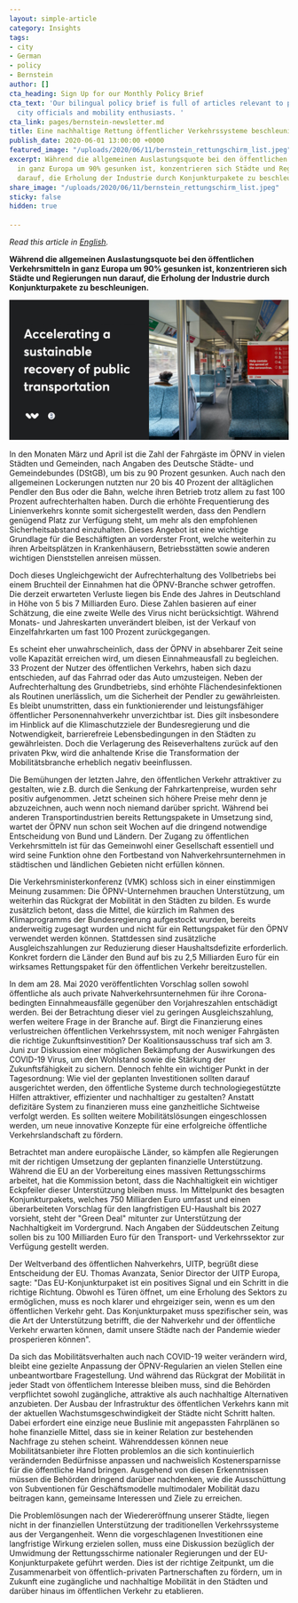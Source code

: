 ```yaml
---
layout: simple-article
category: Insights
tags:
- city
- German
- policy
- Bernstein
author: []
cta_heading: Sign Up for our Monthly Policy Brief
cta_text: 'Our bilingual policy brief is full of articles relevant to policymakers,
  city officials and mobility enthusiasts. '
cta_link: pages/bernstein-newsletter.md
title: Eine nachhaltige Rettung öffentlicher Verkehrssysteme beschleunigen
publish_date: 2020-06-01 13:00:00 +0000
featured_image: "/uploads/2020/06/11/bernstein_rettungschirm_list.jpeg"
excerpt: Während die allgemeinen Auslastungsquote bei den öffentlichen Verkehrsmitteln
  in ganz Europa um 90% gesunken ist, konzentrieren sich Städte und Regierungen nun
  darauf, die Erholung der Industrie durch Konjunkturpakete zu beschleunigen.
share_image: "/uploads/2020/06/11/bernstein_rettungschirm_list.jpeg"
sticky: false
hidden: true

---
```

_Read this article in_ [_English_](https://www.wundermobility.com/blog/eine-nachhaltige-rettung-offentlicher-verkehrssysteme-beschleunigen)_._

**Während die allgemeinen Auslastungsquote bei den öffentlichen Verkehrsmitteln in ganz Europa um 90% gesunken ist, konzentrieren sich Städte und Regierungen nun darauf, die Erholung der Industrie durch Konjunkturpakete zu beschleunigen.**

![](/uploads/2020/06/11/bernstein_rettungschirm_body.jpg)

In den Monaten März und April ist die Zahl der Fahrgäste im ÖPNV in vielen Städten und Gemeinden, nach Angaben des Deutsche Städte- und Gemeindebundes (DStGB), um bis zu 90 Prozent gesunken. Auch nach den allgemeinen Lockerungen nutzten nur 20 bis 40 Prozent der alltäglichen Pendler den Bus oder die Bahn, welche ihren Betrieb trotz allem zu fast 100 Prozent aufrechterhalten haben. Durch die erhöhte Frequentierung des Linienverkehrs konnte somit sichergestellt werden, dass den Pendlern genügend Platz zur Verfügung steht, um mehr als den empfohlenen Sicherheitsabstand einzuhalten. Dieses Angebot ist eine wichtige Grundlage für die Beschäftigten an vorderster Front, welche weiterhin zu ihren Arbeitsplätzen in Krankenhäusern, Betriebsstätten sowie anderen wichtigen Dienststellen anreisen müssen.

Doch dieses Ungleichgewicht der Aufrechterhaltung des Vollbetriebs bei einem Bruchteil der Einnahmen hat die ÖPNV-Branche schwer getroffen. Die derzeit erwarteten Verluste liegen bis Ende des Jahres in Deutschland in Höhe von 5 bis 7 Milliarden Euro. Diese Zahlen basieren auf einer Schätzung, die eine zweite Welle des Virus nicht berücksichtigt. Während Monats- und Jahreskarten unverändert bleiben, ist der Verkauf von Einzelfahrkarten um fast 100 Prozent zurückgegangen.

Es scheint eher unwahrscheinlich, dass der ÖPNV in absehbarer Zeit seine volle Kapazität erreichen wird, um diesen Einnahmeausfall zu begleichen. 33 Prozent der Nutzer des öffentlichen Verkehrs, haben sich dazu entschieden, auf das Fahrrad oder das Auto umzusteigen. Neben der Aufrechterhaltung des Grundbetriebs, sind erhöhte Flächendesinfektionen als Routinen unerlässlich, um die Sicherheit der Pendler zu gewährleisten. Es bleibt unumstritten, dass ein funktionierender und leistungsfähiger öffentlicher Personennahverkehr unverzichtbar ist. Dies gilt insbesondere im Hinblick auf die Klimaschutzziele der Bundesregierung und die Notwendigkeit, barrierefreie Lebensbedingungen in den Städten zu gewährleisten. Doch die Verlagerung des Reiseverhaltens zurück auf den privaten Pkw, wird die anhaltende Krise die Transformation der Mobilitätsbranche erheblich negativ beeinflussen.

Die Bemühungen der letzten Jahre, den öffentlichen Verkehr attraktiver zu gestalten, wie z.B. durch die Senkung der Fahrkartenpreise, wurden sehr positiv aufgenommen. Jetzt scheinen sich höhere Preise mehr denn je abzuzeichnen, auch wenn noch niemand darüber spricht. Während bei anderen Transportindustrien bereits Rettungspakete in Umsetzung sind, wartet der ÖPNV nun schon seit Wochen auf die dringend notwendige Entscheidung von Bund und Ländern. Der Zugang zu öffentlichen Verkehrsmitteln ist für das Gemeinwohl einer Gesellschaft essentiell und wird seine Funktion ohne den Fortbestand von Nahverkehrsunternehmen in städtischen und ländlichen Gebieten nicht erfüllen können.

Die Verkehrsministerkonferenz (VMK) schloss sich in einer einstimmigen Meinung zusammen: Die ÖPNV-Unternehmen brauchen Unterstützung, um weiterhin das Rückgrat der Mobilität in den Städten zu bilden. Es wurde zusätzlich betont, dass die Mittel, die kürzlich im Rahmen des Klimaprogramms der Bundesregierung aufgestockt wurden, bereits anderweitig zugesagt wurden und nicht für ein Rettungspaket für den ÖPNV verwendet werden können. Stattdessen sind zusätzliche Ausgleichszahlungen zur Reduzierung dieser Haushaltsdefizite erforderlich. Konkret fordern die Länder den Bund auf bis zu 2,5 Milliarden Euro für ein wirksames Rettungspaket für den öffentlichen Verkehr bereitzustellen.

In dem am 28. Mai 2020 veröffentlichten Vorschlag sollen sowohl öffentliche als auch private Nahverkehrsunternehmen für ihre Corona-bedingten Einnahmeausfälle gegenüber den Vorjahreszahlen entschädigt werden. Bei der Betrachtung dieser viel zu geringen Ausgleichszahlung, werfen weitere Frage in der Branche auf. Birgt die Finanzierung eines verlustreichen öffentlichen Verkehrssystem, mit noch weniger Fahrgästen die richtige Zukunftsinvestition? Der Koalitionsausschuss traf sich am 3. Juni zur Diskussion einer möglichen Bekämpfung der Auswirkungen des COVID-19 Virus, um den Wohlstand sowie die Stärkung der Zukunftsfähigkeit zu sichern. Dennoch fehlte ein wichtiger Punkt in der Tagesordnung: Wie viel der geplanten Investitionen sollten darauf ausgerichtet werden, den öffentliche Systeme durch technologiegestützte Hilfen attraktiver, effizienter und nachhaltiger zu gestalten? Anstatt defizitäre System zu finanzieren muss eine ganzheitliche Sichtweise verfolgt werden. Es sollten weitere Mobilitätslösungen eingeschlossen werden, um neue innovative Konzepte für eine erfolgreiche öffentliche Verkehrslandschaft zu fördern.

Betrachtet man andere europäische Länder, so kämpfen alle Regierungen mit der richtigen Umsetzung der geplanten finanzielle Unterstützung. Während die EU an der Vorbereitung eines massiven Rettungsschirms arbeitet, hat die Kommission betont, dass die Nachhaltigkeit ein wichtiger Eckpfeiler dieser Unterstützung bleiben muss. Im Mittelpunkt des besagten Konjunkturpakets, welches 750 Milliarden Euro umfasst und einen überarbeiteten Vorschlag für den langfristigen EU-Haushalt bis 2027 vorsieht, steht der "Green Deal" mitunter zur Unterstützung der Nachhaltigkeit im Vordergrund. Nach Angaben der Süddeutschen Zeitung sollen bis zu 100 Milliarden Euro für den Transport- und Verkehrssektor zur Verfügung gestellt werden.

Der Weltverband des öffentlichen Nahverkehrs, UITP, begrüßt diese Entscheidung der EU. Thomas Avanzata, Senior Director der UITP Europa, sagte: "Das EU-Konjunkturpaket ist ein positives Signal und ein Schritt in die richtige Richtung. Obwohl es Türen öffnet, um eine Erholung des Sektors zu ermöglichen, muss es noch klarer und ehrgeiziger sein, wenn es um den öffentlichen Verkehr geht. Das Konjunkturpaket muss spezifischer sein, was die Art der Unterstützung betrifft, die der Nahverkehr und der öffentliche Verkehr erwarten können, damit unsere Städte nach der Pandemie wieder prosperieren können".

Da sich das Mobilitätsverhalten auch nach COVID-19 weiter verändern wird, bleibt eine gezielte Anpassung der ÖPNV-Regularien an vielen Stellen eine unbeantwortbare Fragestellung. Und während das Rückgrat der Mobilität in jeder Stadt von öffentlichem Interesse bleiben muss, sind die Behörden verpflichtet sowohl zugängliche, attraktive als auch nachhaltige Alternativen anzubieten. Der Ausbau der Infrastruktur des öffentlichen Verkehrs kann mit der aktuellen Wachstumsgeschwindigkeit der Städte nicht Schritt halten. Dabei erfordert eine einzige neue Buslinie mit angepassten Fahrplänen so hohe finanzielle Mittel, dass sie in keiner Relation zur bestehenden Nachfrage zu stehen scheint. Währenddessen können neue Mobilitätsanbieter ihre Flotten problemlos an die sich kontinuierlich verändernden Bedürfnisse anpassen und nachweislich Kostenersparnisse für die öffentliche Hand bringen. Ausgehend von diesen Erkenntnissen müssen die Behörden dringend darüber nachdenken, wie die Ausschüttung von Subventionen für Geschäftsmodelle multimodaler Mobilität dazu beitragen kann, gemeinsame Interessen und Ziele zu erreichen.

Die Problemlösungen nach der Wiedereröffnung unserer Städte, liegen nicht in der finanziellen Unterstützung der traditionellen Verkehrssysteme aus der Vergangenheit. Wenn die vorgeschlagenen Investitionen eine langfristige Wirkung erzielen sollen, muss eine Diskussion bezüglich der Umwidmung der Rettungsschirme nationaler Regierungen und der EU-Konjunkturpakete geführt werden. Dies ist der richtige Zeitpunkt, um die Zusammenarbeit von öffentlich-privaten Partnerschaften zu fördern, um in Zukunft eine zugängliche und nachhaltige Mobilität in den Städten und darüber hinaus im öffentlichen Verkehr zu etablieren.